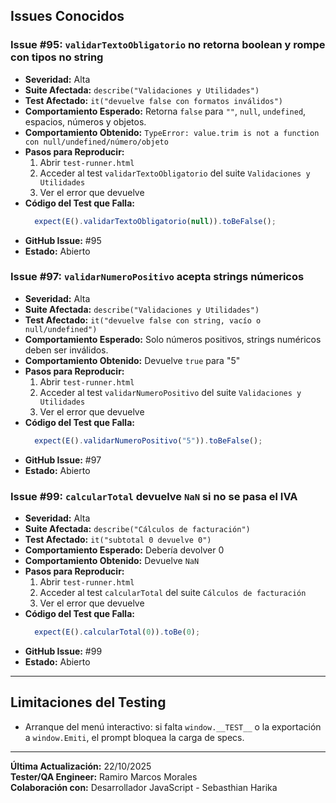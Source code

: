 ## Issues Conocidos

### Issue #95: `validarTextoObligatorio` no retorna boolean y rompe con tipos no string 
- **Severidad:** Alta
- **Suite Afectada:** `describe("Validaciones y Utilidades")`
- **Test Afectado:** `it("devuelve false con formatos inválidos")`
- **Comportamiento Esperado:** Retorna `false` para `""`, `null`, `undefined`, espacios, números y objetos.
- **Comportamiento Obtenido:** `TypeError: value.trim is not a function con null/undefined/número/objeto`
- **Pasos para Reproducir:**
  1. Abrir `test-runner.html`
  2. Acceder al test `validarTextoObligatorio` del suite `Validaciones y Utilidades`
  3. Ver el error que devuelve
- **Código del Test que Falla:**
  ```javascript
    expect(E().validarTextoObligatorio(null)).toBeFalse();
  ```
- **GitHub Issue:** #95
- **Estado:** Abierto  

### Issue #97: `validarNumeroPositivo` acepta strings númericos
- **Severidad:** Alta
- **Suite Afectada:** `describe("Validaciones y Utilidades")`
- **Test Afectado:** `it("devuelve false con string, vacío o null/undefined")`
- **Comportamiento Esperado:** Solo números positivos, strings numéricos deben ser inválidos.
- **Comportamiento Obtenido:** Devuelve `true` para "5"
- **Pasos para Reproducir:**
  1. Abrir `test-runner.html`
  2. Acceder al test `validarNumeroPositivo` del suite `Validaciones y Utilidades`
  3. Ver el error que devuelve
- **Código del Test que Falla:**
  ```javascript
    expect(E().validarNumeroPositivo("5")).toBeFalse();
  ```
- **GitHub Issue:** #97
- **Estado:** Abierto   

### Issue #99: `calcularTotal` devuelve `NaN` si no se pasa el IVA
- **Severidad:** Alta
- **Suite Afectada:** `describe("Cálculos de facturación")`
- **Test Afectado:** `it("subtotal 0 devuelve 0")`
- **Comportamiento Esperado:** Debería devolver 0
- **Comportamiento Obtenido:** Devuelve `NaN`
- **Pasos para Reproducir:**
  1. Abrir `test-runner.html`
  2. Acceder al test `calcularTotal` del suite `Cálculos de facturación`
  3. Ver el error que devuelve
- **Código del Test que Falla:**
  ```javascript
    expect(E().calcularTotal(0)).toBe(0);
  ```
- **GitHub Issue:** #99
- **Estado:** Abierto

---

## Limitaciones del Testing

- Arranque del menú interactivo: si falta `window.__TEST__` o la exportación a `window.Emiti`, el prompt bloquea la carga de specs.

---

**Última Actualización:** 22/10/2025  
**Tester/QA Engineer:** Ramiro Marcos Morales  
**Colaboración con:** Desarrollador JavaScript - Sebasthian Harika